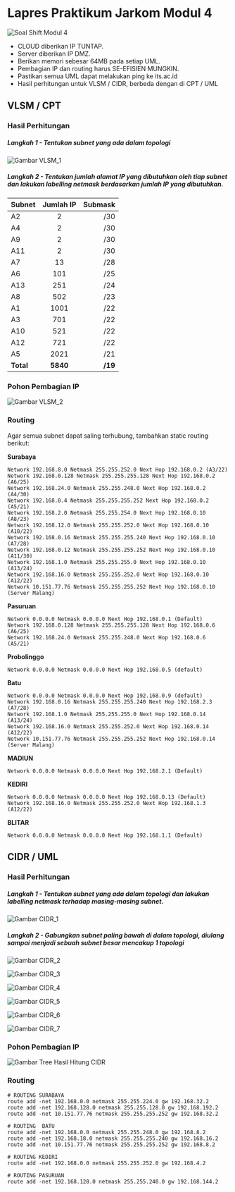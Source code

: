 # Lapres Praktikum Jarkom Modul 4

![Soal Shift Modul 4](Soal_Shift_Modul_4.png)

- CLOUD diberikan IP TUNTAP.
- Server diberikan IP DMZ.
- Berikan memori sebesar 64MB pada setiap UML.
- Pembagian IP dan routing harus SE-EFISIEN MUNGKIN.
- Pastikan semua UML dapat melakukan ping ke its.ac.id
- Hasil perhitungan untuk VLSM / CIDR, berbeda dengan di CPT / UML

## VLSM / CPT

### Hasil Perhitungan

##### Langkah 1 - Tentukan subnet yang ada dalam topologi

![Gambar VLSM_1](VLSM_1.png)

##### Langkah 2 - Tentukan jumlah alamat IP yang dibutuhkan oleh tiap subnet dan lakukan labelling netmask berdasarkan jumlah IP yang dibutuhkan.
| Subnet| Jumlah IP | Submask |
| ------------- |:-------------:| -----:|
| A2 | 2 | /30 |
| A4 | 2 | /30 |
| A9 | 2 | /30 |
| A11 | 2 | /30 |
| A7 | 13 | /28 |
| A6 | 101 | /25 |
| A13 | 251 | /24 |
| A8 | 502 | /23 |
| A1 | 1001 | /22 |
| A3 | 701 | /22 |
| A10 | 521 | /22 |
| A12 | 721 | /22 |
| A5 | 2021 | /21 |
| **Total** | **5840** | **/19** |

### Pohon Pembagian IP

![Gambar VLSM_2](VLSM_2.png)

### Routing

Agar semua subnet dapat saling terhubung, tambahkan static routing berikut:

**Surabaya**
```
Network 192.168.8.0 Netmask 255.255.252.0 Next Hop 192.168.0.2 (A3/22)
Network 192.168.0.128 Netmask 255.255.255.128 Next Hop 192.168.0.2 (A6/25)
Network 192.168.24.0 Netmask 255.255.248.0 Next Hop 192.168.0.2 (A4/30)
Network 192.168.0.4 Netmask 255.255.255.252 Next Hop 192.168.0.2 (A5/21)
Network 192.168.2.0 Netmask 255.255.254.0 Next Hop 192.168.0.10 (A8/23)
Network 192.168.12.0 Netmask 255.255.252.0 Next Hop 192.168.0.10 (A10/22)
Network 192.168.0.16 Netmask 255.255.255.240 Next Hop 192.168.0.10 (A7/28)
Network 192.168.0.12 Netmask 255.255.255.252 Next Hop 192.168.0.10 (A11/30)
Network 192.168.1.0 Netmask 255.255.255.0 Next Hop 192.168.0.10 (A13/24)
Network 192.168.16.0 Netmask 255.255.252.0 Next Hop 192.168.0.10 (A12/22)
Network 10.151.77.76 Netmask 255.255.255.252 Next Hop 192.168.0.10 (Server Malang)
```

**Pasuruan**
```
Network 0.0.0.0 Netmask 0.0.0.0 Next Hop 192.168.0.1 (Default)
Network 192.168.0.128 Netmask 255.255.255.128 Next Hop 192.168.0.6 (A6/25)
Network 192.168.24.0 Netmask 255.255.248.0 Next Hop 192.168.0.6 (A5/21)
```

**Probolinggo**
```
Network 0.0.0.0 Netmask 0.0.0.0 Next Hop 192.168.0.5 (default)
```

**Batu**
```
Network 0.0.0.0 Netmask 0.0.0.0 Next Hop 192.168.0.9 (default)
Network 192.168.0.16 Netmask 255.255.255.240 Next Hop 192.168.2.3 (A7/28)
Network 192.168.1.0 Netmask 255.255.255.0 Next Hop 192.168.0.14 (A13/24)
Network 192.168.16.0 Netmask 255.255.252.0 Next Hop 192.168.0.14 (A12/22)
Network 10.151.77.76 Netmask 255.255.255.252 Next Hop 192.168.0.14 (Server Malang)
```

**MADIUN**
```
Network 0.0.0.0 Netmask 0.0.0.0 Next Hop 192.168.2.1 (Default)
```

**KEDIRI**
```
Network 0.0.0.0 Netmask 0.0.0.0 Next Hop 192.168.0.13 (Default)
Network 192.168.16.0 Netmask 255.255.252.0 Next Hop 192.168.1.3 (A12/22)
```

**BLITAR**
```
Network 0.0.0.0 Netmask 0.0.0.0 Next Hop 192.168.1.1 (Default)
```

## CIDR / UML

### Hasil Perhitungan

##### Langkah 1 - Tentukan subnet yang ada dalam topologi dan lakukan labelling netmask terhadap masing-masing subnet.

![Gambar CIDR_1](CIDR_1.png)

##### Langkah 2 - Gabungkan subnet paling bawah di dalam topologi, diulang sampai menjadi sebuah subnet besar mencakup 1 topologi

![Gambar CIDR_2](CIDR_2.png)

![Gambar CIDR_3](CIDR_3.png)

![Gambar CIDR_4](CIDR_4.png)

![Gambar CIDR_5](CIDR_5.png)

![Gambar CIDR_6](CIDR_6.png)

![Gambar CIDR_7](CIDR_7.png)

### Pohon Pembagian IP

![Gambar Tree Hasil Hitung CIDR](CIDR_Tree.png)

### Routing

```
# ROUTING SURABAYA
route add -net 192.168.0.0 netmask 255.255.224.0 gw 192.168.32.2
route add -net 192.168.128.0 netmask 255.255.128.0 gw 192.168.192.2
route add -net 10.151.77.76 netmask 255.255.255.252 gw 192.168.32.2

# ROUTING  BATU
route add -net 192.168.0.0 netmask 255.255.248.0 gw 192.168.8.2
route add -net 192.168.18.0 netmask 255.255.255.240 gw 192.168.16.2
route add -net 10.151.77.76 netmask 255.255.255.252 gw 192.168.8.2

# ROUTING KEDIRI
route add -net 192.168.0.0 netmask 255.255.252.0 gw 192.168.4.2

# ROUTING PASURUAN
route add -net 192.168.128.0 netmask 255.255.240.0 gw 192.168.144.2
```
